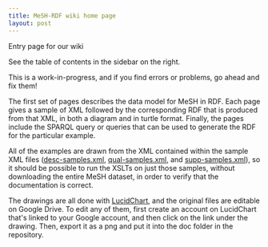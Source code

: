 ```yaml
---
title: MeSH-RDF wiki home page
layout: post
---
```


Entry page for our wiki

See the table of contents in the sidebar on the right.

This is a work-in-progress, and if you find errors or problems, go ahead and fix them!

The first set of pages describes the data model for MeSH in RDF.  Each page gives a sample of XML followed by the corresponding RDF that is produced from that XML, in both a diagram and in turtle format.  Finally, the pages include the SPARQL query or queries that can be used to generate the RDF for the particular example.

All of the examples are drawn from the XML contained within the sample XML files ([desc-samples.xml](https://github.com/HHS/mesh-rdf/blob/master/samples/desc-samples.xml), [qual-samples.xml](https://github.com/HHS/mesh-rdf/blob/master/samples/qual-samples.xml), and [supp-samples.xml](https://github.com/HHS/mesh-rdf/blob/master/samples/supp-samples.xml)), so it should be possible to run the XSLTs on just those samples, without downloading the entire MeSH dataset, in order to verify that the documentation is correct.

The drawings are all done with [LucidChart](https://www.lucidchart.com), and the original files are editable on Google Drive.  To edit any of them, first create an account on LucidChart that's linked to your Google account, and then click on the link under the drawing. Then, export it as a png and put it into the doc folder in the repository.

